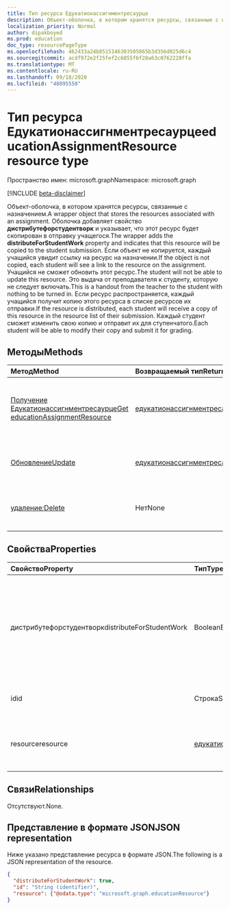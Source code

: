 ```yaml
---
title: Тип ресурса Едукатионассигнментресаурце
description: Объект-оболочка, в котором хранятся ресурсы, связанные с назначением. Упаковщик добавляет свойство **дистрибутефорстудентворк** и указывает на то, что этот ресурс
localization_priority: Normal
author: dipakboyed
ms.prod: education
doc_type: resourcePageType
ms.openlocfilehash: 462433a24b8515146303505865b3d356d025d6c4
ms.sourcegitcommit: acdf972e2f25fef2c6855f6f28a63c0762228ffa
ms.translationtype: MT
ms.contentlocale: ru-RU
ms.lasthandoff: 09/18/2020
ms.locfileid: "48095550"
---
```

# <a name="educationassignmentresource-resource-type"></a><span data-ttu-id="28138-104">Тип ресурса Едукатионассигнментресаурце</span><span class="sxs-lookup"><span data-stu-id="28138-104">educationAssignmentResource resource type</span></span>

<span data-ttu-id="28138-105">Пространство имен: microsoft.graph</span><span class="sxs-lookup"><span data-stu-id="28138-105">Namespace: microsoft.graph</span></span>

[!INCLUDE [beta-disclaimer](../../includes/beta-disclaimer.md)]

<span data-ttu-id="28138-106">Объект-оболочка, в котором хранятся ресурсы, связанные с назначением.</span><span class="sxs-lookup"><span data-stu-id="28138-106">A wrapper object that stores the resources associated with an assignment.</span></span> <span data-ttu-id="28138-107">Оболочка добавляет свойство **дистрибутефорстудентворк** и указывает, что этот ресурс будет скопирован в отправку учащегося.</span><span class="sxs-lookup"><span data-stu-id="28138-107">The wrapper adds the **distributeForStudentWork** property and indicates that this resource will be copied to the student submission.</span></span>  <span data-ttu-id="28138-108">Если объект не копируется, каждый учащийся увидит ссылку на ресурс на назначении.</span><span class="sxs-lookup"><span data-stu-id="28138-108">If the object is not copied, each student will see a link to the resource on the assignment.</span></span> <span data-ttu-id="28138-109">Учащийся не сможет обновить этот ресурс.</span><span class="sxs-lookup"><span data-stu-id="28138-109">The student will not be able to update this resource.</span></span> <span data-ttu-id="28138-110">Это выдача от преподавателя к студенту, которую не следует включать.</span><span class="sxs-lookup"><span data-stu-id="28138-110">This is a handout from the teacher to the student with nothing to be turned in.</span></span> <span data-ttu-id="28138-111">Если ресурс распространяется, каждый учащийся получит копию этого ресурса в списке ресурсов их отправки.</span><span class="sxs-lookup"><span data-stu-id="28138-111">If the resource is distributed, each student will receive a copy of this resource in the resource list of their submission.</span></span> <span data-ttu-id="28138-112">Каждый студент сможет изменить свою копию и отправит их для ступенчатого.</span><span class="sxs-lookup"><span data-stu-id="28138-112">Each student will be able to modify their copy and submit it for grading.</span></span>


## <a name="methods"></a><span data-ttu-id="28138-113">Методы</span><span class="sxs-lookup"><span data-stu-id="28138-113">Methods</span></span>

| <span data-ttu-id="28138-114">Метод</span><span class="sxs-lookup"><span data-stu-id="28138-114">Method</span></span>           | <span data-ttu-id="28138-115">Возвращаемый тип</span><span class="sxs-lookup"><span data-stu-id="28138-115">Return Type</span></span>    |<span data-ttu-id="28138-116">Описание</span><span class="sxs-lookup"><span data-stu-id="28138-116">Description</span></span>|
|:---------------|:--------|:----------|
|[<span data-ttu-id="28138-117">Получение Едукатионассигнментресаурце</span><span class="sxs-lookup"><span data-stu-id="28138-117">Get educationAssignmentResource</span></span>](../api/educationassignmentresource-get.md) | [<span data-ttu-id="28138-118">едукатионассигнментресаурце</span><span class="sxs-lookup"><span data-stu-id="28138-118">educationAssignmentResource</span></span>](educationassignmentresource.md) |<span data-ttu-id="28138-119">Чтение свойств и связей объекта **едукатионассигнментресаурце** .</span><span class="sxs-lookup"><span data-stu-id="28138-119">Read properties and relationships of an **educationAssignmentResource** object.</span></span>|
|[<span data-ttu-id="28138-120">Обновление</span><span class="sxs-lookup"><span data-stu-id="28138-120">Update</span></span>](../api/educationassignmentresource-update.md) | [<span data-ttu-id="28138-121">едукатионассигнментресаурце</span><span class="sxs-lookup"><span data-stu-id="28138-121">educationAssignmentResource</span></span>](educationassignmentresource.md) |<span data-ttu-id="28138-122">Обновление объекта **едукатионассигнментресаурце** .</span><span class="sxs-lookup"><span data-stu-id="28138-122">Update an **educationAssignmentResource** object.</span></span> |
|<span data-ttu-id="28138-123">[удаление](../api/educationassignmentresource-delete.md);</span><span class="sxs-lookup"><span data-stu-id="28138-123">[Delete](../api/educationassignmentresource-delete.md)</span></span> | <span data-ttu-id="28138-124">Нет</span><span class="sxs-lookup"><span data-stu-id="28138-124">None</span></span> |<span data-ttu-id="28138-125">Удаление объекта **едукатионассигнментресаурце** .</span><span class="sxs-lookup"><span data-stu-id="28138-125">Delete an **educationAssignmentResource** object.</span></span> |

## <a name="properties"></a><span data-ttu-id="28138-126">Свойства</span><span class="sxs-lookup"><span data-stu-id="28138-126">Properties</span></span>
| <span data-ttu-id="28138-127">Свойство</span><span class="sxs-lookup"><span data-stu-id="28138-127">Property</span></span>     | <span data-ttu-id="28138-128">Тип</span><span class="sxs-lookup"><span data-stu-id="28138-128">Type</span></span>   |<span data-ttu-id="28138-129">Описание</span><span class="sxs-lookup"><span data-stu-id="28138-129">Description</span></span>|
|:---------------|:--------|:----------|
|<span data-ttu-id="28138-130">дистрибутефорстудентворк</span><span class="sxs-lookup"><span data-stu-id="28138-130">distributeForStudentWork</span></span>|<span data-ttu-id="28138-131">Boolean</span><span class="sxs-lookup"><span data-stu-id="28138-131">Boolean</span></span>|<span data-ttu-id="28138-132">Указывает, следует ли копировать этот ресурс в каждую отправку учащегося для изменения и отправки.</span><span class="sxs-lookup"><span data-stu-id="28138-132">Indicates whether this resource should be copied to each student submission for modification and submission.</span></span>|
|<span data-ttu-id="28138-133">id</span><span class="sxs-lookup"><span data-stu-id="28138-133">id</span></span>|<span data-ttu-id="28138-134">Строка</span><span class="sxs-lookup"><span data-stu-id="28138-134">String</span></span>| <span data-ttu-id="28138-135">ИДЕНТИФИКАТОР этого ресурса.</span><span class="sxs-lookup"><span data-stu-id="28138-135">ID of this resource.</span></span> <span data-ttu-id="28138-136">Только для чтения.</span><span class="sxs-lookup"><span data-stu-id="28138-136">Read-only.</span></span>|
|<span data-ttu-id="28138-137">resource</span><span class="sxs-lookup"><span data-stu-id="28138-137">resource</span></span>|[<span data-ttu-id="28138-138">едукатионресаурце</span><span class="sxs-lookup"><span data-stu-id="28138-138">educationResource</span></span>](educationresource.md)|<span data-ttu-id="28138-139">Объект ресурса, связанный с этим назначением.</span><span class="sxs-lookup"><span data-stu-id="28138-139">Resource object that has been associated with this assignment.</span></span>|

## <a name="relationships"></a><span data-ttu-id="28138-140">Связи</span><span class="sxs-lookup"><span data-stu-id="28138-140">Relationships</span></span>
<span data-ttu-id="28138-141">Отсутствуют.</span><span class="sxs-lookup"><span data-stu-id="28138-141">None.</span></span>


## <a name="json-representation"></a><span data-ttu-id="28138-142">Представление в формате JSON</span><span class="sxs-lookup"><span data-stu-id="28138-142">JSON representation</span></span>

<span data-ttu-id="28138-143">Ниже указано представление ресурса в формате JSON.</span><span class="sxs-lookup"><span data-stu-id="28138-143">The following is a JSON representation of the resource.</span></span>

<!-- {
  "blockType": "resource",
  "optionalProperties": [

  ],
  "@odata.type": "microsoft.graph.educationAssignmentResource"
}-->

```json
{
  "distributeForStudentWork": true,
  "id": "String (identifier)",
  "resource": {"@odata.type": "microsoft.graph.educationResource"}
}

```

<!-- uuid: 8fcb5dbc-d5aa-4681-8e31-b001d5168d79
2015-10-25 14:57:30 UTC -->
<!--
{
  "type": "#page.annotation",
  "description": "educationAssignmentResource resource",
  "keywords": "",
  "section": "documentation",
  "tocPath": "",
  "suppressions": []
}
-->


